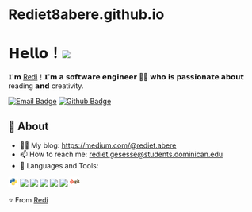 # Rediet8abere.github.io

# 𝗛𝗲𝗹𝗹𝗼！<img src="https://user-images.githubusercontent.com/5679180/79618120-0daffb80-80be-11ea-819e-d2b0fa904d07.gif" width="27px"> 
𝗜'𝗺 [Redi](https://github.com/Rediet8abere)！𝗜'𝗺 𝗮 𝘀𝗼𝗳𝘁𝘄𝗮𝗿𝗲 𝗲𝗻𝗴𝗶𝗻𝗲𝗲𝗿 👨‍💻 𝘄𝗵𝗼 𝗶𝘀 𝗽𝗮𝘀𝘀𝗶𝗼𝗻𝗮𝘁𝗲 𝗮𝗯𝗼𝘂𝘁 reading 𝗮𝗻𝗱 creativity.

[![Email Badge](https://img.shields.io/badge/-Email-c14438?style=flat-square&logo=Gmail&logoColor=white&link=mailto:rediet.gesesse@students.dominican.edu)](mailto:rediet.gesesse@students.dominican.edu)
[![Github Badge](https://img.shields.io/badge/-Github-232323?style=flat-square&logo=Github&logoColor=white&link=https://github.com/Rediet8abere)](https://space.bilibili.com/7708412)
## 🧐 About
- 👨‍💻 My blog: https://medium.com/@rediet.abere
- 📫 How to reach me: rediet.gesesse@students.dominican.edu
- 🌱 Languages and Tools: 

 <div>
        <code><img height="20" src="https://raw.githubusercontent.com/github/explore/80688e429a7d4ef2fca1e82350fe8e3517d3494d/topics/python/python.png"></code>
        <code><img height="20" src="https://cdn.svgporn.com/logos/visual-studio-code.svg"></code>
        <code><img height="20" src="https://upload.wikimedia.org/wikipedia/commons/9/99/Unofficial_JavaScript_logo_2.svg"></code>
        <code><img height="20" src="https://upload.wikimedia.org/wikipedia/commons/0/05/Go_Logo_Blue.svg"></code>
        <code><img height="20" src="https://upload.wikimedia.org/wikipedia/commons/a/a7/React-icon.svg"></code>
        <code><img height="20" src="https://upload.wikimedia.org/wikipedia/en/a/a9/Heroku_logo.png"></code>
        <code><img height="20" src="https://raw.githubusercontent.com/github/explore/80688e429a7d4ef2fca1e82350fe8e3517d3494d/topics/git/git.png"></code>
    </div>
    
    
⭐️ From [Redi](https://github.com/Rediet8abere)

